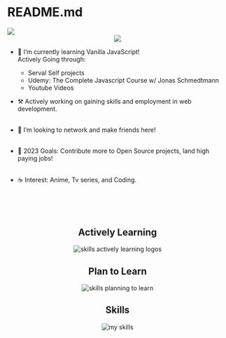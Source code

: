 # README.md
<img src="https://readme-typing-svg.demolab.com?font=Fira+Code&size=30&duration=4000&pause=1000&color=F7F7F7&vCenter=true=true&width=435&lines=Hello%2C+I'm+Niraj.;Welcome+to+my+profile!" align="middle" lt="I'm Niraj" />

<div id="header" align="center">
  <div id="header" align="center">
  <img src="https://media.giphy.com/media/TilmLMmWrRYYHjLfub/giphy.gif"/>
  </div>
</div>


* 🌳 I’m currently learning Vanilla JavaScript! <br> 
Actively Going through:
  - Serval Self projects
  - Udemy: The Complete Javascript Course w/ Jonas Schmedtmann
  - Youtube Videos<br>
  
* ⚒️ Actively working on gaining skills and employment in web development.<br><br>

* 🐾 I’m looking to network and make friends here! <br><br>

* 🌊 2023 Goals: Contribute more to Open Source projects, land high paying jobs! <br><br>

* ☕ Interest: Anime, Tv series, and Coding. <br><br>
<h2></h2><br>
  

<div align="center">
  <h2> <strong> Actively Learning </strong></h2>
  <img src="https://skillicons.dev/icons?i=html,css,js,tailwindcss" alt="skills actively learning logos"> <br> 
  <h2> <strong> Plan to Learn </strong></h2>
  <img src="https://skillicons.dev/icons?i=react,nodejs,django,ts,python,nextjs,graphql,express,flask,firebase,mongodb,bootstrap&perline=6" alt="skills planning to learn">
  <h2> <strong> Skills </strong></h2>
  <img src="https://skillicons.dev/icons?i=html,css,js,tailwindcss,webpack,wordpress,postgres,mysql,git,ps,&perline=5" alt="my skills">
</div>
